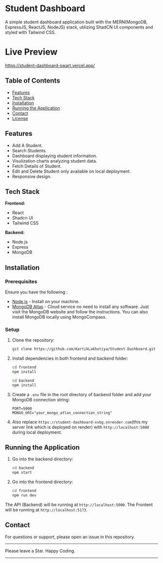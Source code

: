 # Student Dashboard

A simple student dashboard application built with the MERN(MongoDB, ExpressJS, ReactJS, NodeJS) stack, utilizing ShadCN UI components and styled with Tailwind CSS.

# Live Preview

https://student-dashboard-swart.vercel.app/

## Table of Contents

- [Features](#features)
- [Tech Stack](#tech-stack)
- [Installation](#installation)
- [Running the Application](#running-the-application)
- [Contact](#contact)
- [License](#license)

## Features

- Add A Student.
- Search Students.
- Dashboard displaying student information.
- Visulization charts analyzing student data.
- Fetch Details of Student.
- Edit and Delete Student only available on local deployment.
- Responsive design.

## Tech Stack

**Frontend:**

- React
- Shadcn UI
- Tailwind CSS

**Backend:**

- Node.js
- Express
- MongoDB

## Installation

### Prerequisites

Ensure you have the following :

- [Node.js](https://nodejs.org/) - Install on your machine.
- [MongoDB Atlas](https://www.mongodb.com/atlas) - Cloud service no need to install any software. Just visit the MongoDB website and follow the instructions. You can also install MongoDB locally using MongoCompass.

### Setup

1. Clone the repository:

   ```bash
   git clone https://github.com/KartikLakhotiya/Student-Dashboard.git

   ```
2. Install dependencies in both frontend and backend folder:

   ```bash
   cd frontend
   npm install
   ```

   ```bash
   cd backend
   npm install
   ```
3. Create a `.env` file in the root directory of backend folder and add your MongoDB connection string:

   ```
   PORT=5000
   MONGO_URI="your_mongo_atlas_connection_string"
   ```
4. Also replace `https://student-dashboard-xvbg.onrender.com`(this my server link which is deployed on render) with `http://localhost:5000` during local deployment.

## Running the Application

1. Go into the backend directory:

   ```bash
   cd backend
   npm start
   ```
2. Go into the frontend directory:

   ```bash
   cd frontend
   npm run dev
   ```

The API (Backend) will be running at `http://localhost:5000`.
The Frontent will be running at `http://localhost:5173`.

## Contact

For questions or support, please open an issue in this repository.

---

Please leave a Star. Happy Coding.

---
